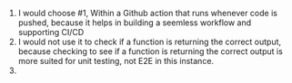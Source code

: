 1. I would choose #1, Within a Github action that runs whenever code is pushed, because it helps in building a seemless workflow and supporting CI/CD
2. I would not use it to check if a function is returning the correct output, because checking to see if a function is returning the correct output is more suited for unit testing, not E2E in this instance.
3. 





